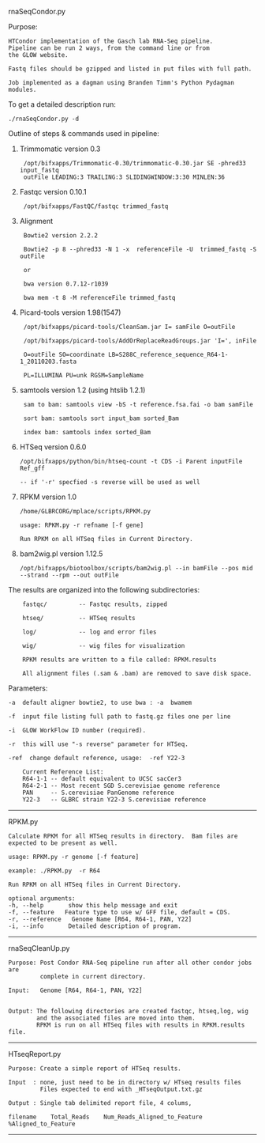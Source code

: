 rnaSeqCondor.py
  
Purpose:

    HTCondor implementation of the Gasch lab RNA-Seq pipeline.
    Pipeline can be run 2 ways, from the command line or from
    the GLOW website.

    Fastq files should be gzipped and listed in put files with full path.

    Job implemented as a dagman using Branden Timm's Python Pydagman modules.


To get a detailed description run: 

    ./rnaSeqCondor.py -d


Outline of steps & commands used in pipeline:

  1) Trimmomatic version 0.3 

          /opt/bifxapps/Trimmomatic-0.30/trimmomatic-0.30.jar SE -phred33 input_fastq 
          outFile LEADING:3 TRAILING:3 SLIDINGWINDOW:3:30 MINLEN:36

  2) Fastqc version 0.10.1

          /opt/bifxapps/FastQC/fastqc trimmed_fastq

  3) Alignment 

          Bowtie2 version 2.2.2

          Bowtie2 -p 8 --phred33 -N 1 -x  referenceFile -U  trimmed_fastq -S outFile
                                              
          or

          bwa version 0.7.12-r1039

          bwa mem -t 8 -M referenceFile trimmed_fastq

  4) Picard-tools version 1.98(1547)

          /opt/bifxapps/picard-tools/CleanSam.jar I= samFile O=outFile

          /opt/bifxapps/picard-tools/AddOrReplaceReadGroups.jar 'I=', inFile 

          O=outFile SO=coordinate LB=S288C_reference_sequence_R64-1-1_20110203.fasta

          PL=ILLUMINA PU=unk RGSM=SampleName

  5) samtools version 1.2 (using htslib 1.2.1)

          sam to bam: samtools view -bS -t reference.fsa.fai -o bam samFile

          sort bam: samtools sort input_bam sorted_Bam 

          index bam: samtools index sorted_Bam

  6) HTSeq version 0.6.0

         /opt/bifxapps/python/bin/htseq-count -t CDS -i Parent inputFile Ref_gff

         -- if '-r' specfied -s reverse will be used as well

  7) RPKM version 1.0

         /home/GLBRCORG/mplace/scripts/RPKM.py
                                                                                                                                                      
         usage: RPKM.py -r refname [-f gene] 

         Run RPKM on all HTSeq files in Current Directory.

  8) bam2wig.pl version 1.12.5

         /opt/bifxapps/biotoolbox/scripts/bam2wig.pl --in bamFile --pos mid --strand --rpm --out outFile


  The results are organized into the following subdirectories:

        fastqc/         -- Fastqc results, zipped
                                                                             
        htseq/          -- HTSeq results 
                                                                                             
        log/            -- log and error files
                                                                                                             
        wig/            -- wig files for visualization
                                                                                                                             
        RPKM results are written to a file called: RPKM.results

        All alignment files (.sam & .bam) are removed to save disk space.


Parameters:

    -a  default aligner bowtie2, to use bwa : -a  bwamem

    -f  input file listing full path to fastq.gz files one per line

    -i  GLOW WorkFlow ID number (required).

    -r  this will use "-s reverse" parameter for HTSeq.

    -ref  change default reference, usage:  -ref Y22-3
    
        Current Reference List:
        R64-1-1 -- default equivalent to UCSC sacCer3
        R64-2-1 -- Most recent SGD S.cerevisiae genome reference
        PAN     -- S.cerevisiae PanGenome reference 
        Y22-3   -- GLBRC strain Y22-3 S.cerevisiae reference

*******************************************************************************
RPKM.py

    Calculate RPKM for all HTSeq results in directory.  Bam files are 
    expected to be present as well.

    usage: RPKM.py -r genome [-f feature]

    example: ./RPKM.py  -r R64 

    Run RPKM on all HTSeq files in Current Directory.

    optional arguments:
    -h, --help       show this help message and exit
    -f, --feature   Feature type to use w/ GFF file, default = CDS.
    -r, --reference   Genome Name [R64, R64-1, PAN, Y22]
    -i, --info       Detailed description of program.
                            
******************************************************************************
rnaSeqCleanUp.py

    Purpose: Post Condor RNA-Seq pipeline run after all other condor jobs are
             complete in current directory.
                    
    Input:   Genome [R64, R64-1, PAN, Y22] 
                              
                                                   
    Output: The following directories are created fastqc, htseq,log, wig 
            and the associated files are moved into them. 
            RPKM is run on all HTSeq files with results in RPKM.results file.

******************************************************************************
HTseqReport.py 

    Purpose: Create a simple report of HTSeq results.

    Input  : none, just need to be in directory w/ HTseq results files
             Files expected to end with _HTseqOutput.txt.gz 

    Output : Single tab delimited report file, 4 colums, 
    
    filename    Total_Reads    Num_Reads_Aligned_to_Feature    %Aligned_to_Feature

********************************************************************************                   
